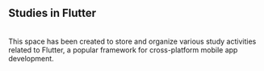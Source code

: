 ## Studies in Flutter
<br>
This space has been created to store and organize various study activities related to Flutter, a popular framework for cross-platform mobile app development.
